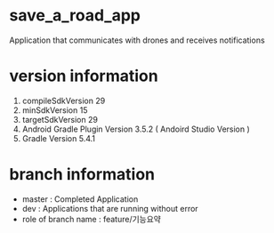 # save_a_road_app
Application that communicates with drones and receives notifications

# version information
 1. compileSdkVersion 29
 2. minSdkVersion 15
 3. targetSdkVersion 29
 4. Android Gradle Plugin Version 3.5.2 ( Andoird Studio Version )
 5. Gradle Version 5.4.1

# branch information

 - master : Completed Application
 - dev : Applications that are running without error
 - role of branch name : feature/기능요약
